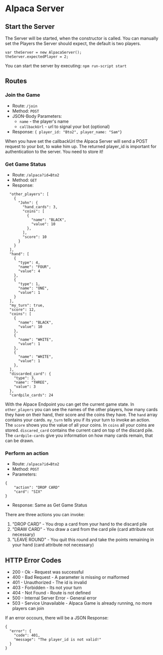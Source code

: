 # Alpaca Server

## Start the Server
The Server will be started, when the constructor is called. You can manually set the Players the Server should expect, the default is two players.
```
var theServer = new AlpacaServer();
theServer.expectedPlayer = 2;
```

You can start the server by executing: `npm run-script start`

## Routes

### Join the Game
* Route: `/join`
* Method: `POST`
* JSON-Body Parameters:
    + `name` - the player's name
    + `callbackUrl` - url to signal your bot (optional) 
* Response: `{ player_id: "Bto2", player_name: "Sam"}`

When you have set the callbackUrl the Alpaca Server will send a POST request to your bot, to wake him up. The returned player_id is important for authentication to the server. You need to store it!

### Get Game Status
* Route: `/alpaca?id=Bto2`
* Method: `GET`
* Response: 
```
  "other_players": [
    {
      "John": {
        "hand_cards": 3,
        "coins": [
          {
            "name": "BLACK",
            "value": 10
          },
        ],
        "score": 10
      }
    }
  ],
  "hand": [
    {
      "type": 4,
      "name": "FOUR",
      "value": 4
    },
    {
      "type": 1,
      "name": "ONE",
      "value": 1
    }
  ],
  "my_turn": true,
  "score": 12,
  "coins": [
    {
      "name": "BLACK",
      "value": 10
    },
    {
      "name": "WHITE",
      "value": 1
    },
    {
      "name": "WHITE",
      "value": 1
    },
  ],
  "discarded_card": {
    "type": 3,
    "name": "THREE",
    "value": 3
  },
  "cardpile_cards": 24 
```

With the Alpace Endpoint you can get the current game state. In `other_players` you can see the names of the other players, how many cards they have on their hand, their score and the coins they have. The `hand` array contains your cards. `my_turn` tells you if its your turn to invoke an action. The `score` shows you the value of all your coins. In `coins` all your coins are stored. `discared_card` contains the current card on top of the discard pile. The `cardpile-cards` give you information on how many cards remain, that can be drawn.

### Perform an action
* Route: `/alpaca?id=Bto2`
* Method: `POST`
* Parameters: 
```
{
    "action": "DROP CARD"
    "card": "SIX"
}
```
* Response: Same as Get Game Status

There are three actions you can invoke: 
1. "DROP CARD" - You drop a card from your hand to the discard pile
2. "DRAW CARD" - You draw a card from the card pile (card attribute not necessary)
3. "LEAVE ROUND" - You quit this round and take the points remaining in your hand (card attribute not necessary)

## HTTP Error Codes
* 200 - Ok - Request was successful
* 400 - Bad Request - A parameter is missing or malformed
* 401 - Unauthorized - The id is invalid
* 403 - Forbidden - Its not your turn
* 404 - Not Found - Route is not defined
* 500 - Internal Server Error - General error
* 503 - Service Unavailable - Alpaca Game is already running, no more players can join


If an error occours, there will be a JSON Response:
```
{
  "error": {
    "code": 401,
    "message": "The player_id is not valid!"
  }
}
```
